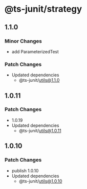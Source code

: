 # @ts-junit/strategy

## 1.1.0

### Minor Changes

- add ParameterizedTest

### Patch Changes

- Updated dependencies
  - @ts-junit/utils@1.1.0

## 1.0.11

### Patch Changes

- 1.0.19
- Updated dependencies
  - @ts-junit/utils@1.0.11

## 1.0.10

### Patch Changes

- publish 1.0.10
- Updated dependencies
  - @ts-junit/utils@1.0.10
